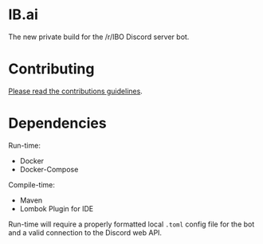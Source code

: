 # IB.ai

The new private build for the /r/IBO Discord server bot.

# Contributing

[Please read the contributions guidelines](https://github.com/vardy/IB.ai/wiki/Contributing).

# Dependencies

Run-time:
 - Docker
 - Docker-Compose
 
 Compile-time:
 - Maven
 - Lombok Plugin for IDE
 
Run-time will require a properly formatted local `.toml` config 
file for the bot and a valid connection to the Discord web API.